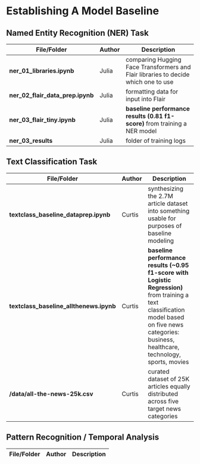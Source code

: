 # Establishing A Model Baseline

## Named Entity Recognition (NER) Task

| File/Folder | Author | Description |
| --- | --- | --- |
| **ner_01_libraries.ipynb** | Julia | comparing Hugging Face Transformers and Flair libraries to decide which one to use |
| **ner_02_flair_data_prep.ipynb** | Julia | formatting data for input into Flair |
| **ner_03_flair_tiny.ipynb** | Julia | **baseline performance results (0.81 f1-score)** from training a NER model |
| **ner_03_results** | Julia | folder of training logs |

## Text Classification Task

| File/Folder | Author | Description |
| --- | --- | --- |
| **textclass_baseline_dataprep.ipynb** | Curtis | synthesizing the 2.7M article dataset into something usable for purposes of baseline modeling |
| **textclass_baseline_allthenews.ipynb** | Curtis | **baseline performance results (~0.95 f1-score with Logistic Regression)** from training a text classification model based on five news categories: business, healthcare, technology, sports, movies|
| **/data/all-the-news-25k.csv** | Curtis | curated dataset of 25K articles equally distributed across five target news categories  |

## Pattern Recognition / Temporal Analysis

| File/Folder | Author | Description |
| --- | --- | --- |
